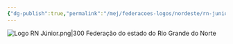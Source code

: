 ```yaml
---
{"dg-publish":true,"permalink":"/mej/federacoes-logos/nordeste/rn-junior/"}
---
```


![Logo RN Júnior.png|300](/img/user/Imagens/Logos%20das%20Federa%C3%A7%C3%B5es/Logo%20RN%20J%C3%BAnior.png)
Federação do estado do Rio Grande do Norte